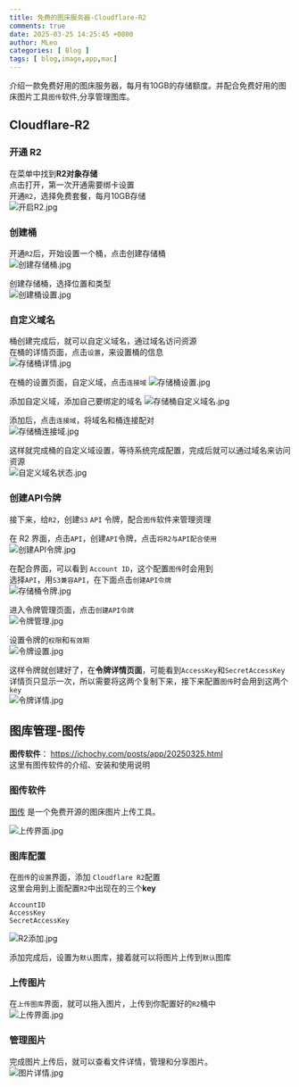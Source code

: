 ```yaml
---
title: 免费的图床服务器-Cloudflare-R2
comments: true
date: 2025-03-25 14:25:45 +0800
author: MLeo
categories: [ Blog ]
tags: [ blog,image,app,mac]
---
```


介绍一款免费好用的图床服务器，每月有10GB的存储额度。并配合免费好用的图床图片工具`图传`软件,分享管理图库。

## Cloudflare-R2
### 开通 R2
在菜单中找到**R2对象存储**  
点击打开，第一次开通需要绑卡设置   
开通`R2`，选择免费套餐，每月10GB存储  
![开启R2.jpg](https://image.ichochy.com/开启R2.jpg)  

### 创建桶
开通`R2`后，开始设置一个桶，点击创建存储桶  
![创建存储桶.jpg](https://image.ichochy.com/创建存储桶.jpg)

创建存储桶，选择位置和类型  
![创建桶设置.jpg](https://image.ichochy.com/创建桶设置.jpg)


### 自定义域名
桶创建完成后，就可以自定义域名，通过域名访问资源   
在桶的详情页面，点击`设置`，来设置桶的信息  
![存储桶详情.jpg](https://image.ichochy.com/存储桶详情.jpg)  

在桶的设置页面，自定义域，点击`连接域`
![存储桶设置.jpg](https://image.ichochy.com/存储桶设置.jpg)  

添加自定义域，添加自己要绑定的域名 
![存储桶自定义域名.jpg](https://image.ichochy.com/存储桶自定义域名.jpg)

添加后，点击`连接域`，将域名和桶连接配对  
![存储桶连接域.jpg](https://image.ichochy.com/存储桶连接域.jpg)

这样就完成桶的自定义域设置，等待系统完成配置，完成后就可以通过域名来访问资源     
![自定义域名状态.jpg](https://image.ichochy.com/自定义域名状态.jpg)  

### 创建API令牌
接下来，给`R2`，创建`S3` `API` 令牌，配合`图传`软件来管理资理  

在 R2 界面，点击`API`，创建`API`令牌，点击`将R2与API配合使用`  
![创建API令牌.jpg](https://image.ichochy.com/创建API令牌.jpg)

在配合界面，可以看到 `Account ID`，这个配置`图传`时会用到  
选择`API`，用`S3兼容API`，在下面点击`创建API令牌`  
![存储桶令牌.jpg](https://image.ichochy.com/存储桶令牌.jpg)

进入令牌管理页面，点击`创建API令牌`  
![令牌管理.jpg](https://image.ichochy.com/令牌管理.jpg)  

设置令牌的`权限`和`有效期`  
![令牌设置.jpg](https://image.ichochy.com/令牌设置.jpg)  

这样令牌就创建好了，在**令牌详情页面**，可能看到`AccessKey`和`SecretAccessKey`  
详情页只显示一次，所以需要将这两个复制下来，接下来配置`图传`时会用到这两个`key`  
![令牌详情.jpg](https://image.ichochy.com/令牌详情.jpg)  


## 图库管理-图传
**图传软件**： https://ichochy.com/posts/app/20250325.html    
这里有图传软件的介绍、安装和使用说明   

### 图传软件
[图传](https://file.ichochy.com/iUploader.zip) 是一个免费开源的图床图片上传工具。  

![上传界面.jpg](https://image.ichochy.com/iUploader/上传界面.jpg)

### 图库配置
在`图传`的`设置`界面，添加 `Cloudflare R2`配置  
这里会用到上面配置`R2`中出现在的三个**key**
```shell
AccountID
AccessKey
SecretAccessKey
```

![R2添加.jpg](https://image.ichochy.com/R2添加.jpg)

添加完成后，设置为`默认`图库，接着就可以将图片上传到`默认`图库  

### 上传图片
在`上传图库`界面，就可以拖入图片，上传到你配置好的`R2`桶中  
![上传界面.jpg](https://image.ichochy.com/iUploader/上传界面.jpg)  

### 管理图片
完成图片上传后，就可以查看文件详情，管理和分享图片。   
![图片详情.jpg](https://image.ichochy.com/图片详情.jpg)  






